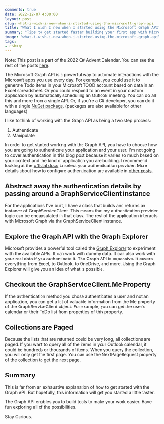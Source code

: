 ```yaml
---
comments: true
date: 2022-12-07 4:00:00
layout: post
slug: what-i-wish-i-new-when-i-started-using-the-microsoft-graph-api
title: "What I wish I new when I started using the Microsoft Graph API"
summary: "Tips to get started faster building your first app with Microsoft Graph."
image: 'what-i-wish-i-new-when-i-started-using-the-microsoft-graph-api\lead.png' 
tags:
- CSharp
---
```


Note: This post is a part of the 2022 C# Advent Calendar. You can see the rest of the posts [here](https://csadvent.christmas/).

The Microsoft Graph API is a powerful way to automate interactions with the Microsoft apps you use every day. For example, you could use it to generate Todo items in your Microsoft TOOD account based on data in an Excel spreadsheet. Or you could respond to an event in your custom application by automatically scheduling an Outlook meeting. You can do all this and more from a single API. Or, if you're a C# developer, you can do it with a single [NuGet package](https://www.nuget.org/packages/Microsoft.Graph/). (packages are also available for other languages)

I like to think of working with the Graph API as being a two step process:
1. Authenticate
2. Manipulate

In order to get started working with the Graph API, you have to choose how you are going to authenticate your application and your user. I'm not going to cover authentication in this blog post because it varies so much based on your context and the kind of application you are building. I recommend looking at the [official docs](https://learn.microsoft.com/en-us/graph/sdks/choose-authentication-providers?tabs=CS) to select your authentication provider. More details about how to configure authentication are available in [other posts](https://davidgiard.com/using-the-ms-graph-api).

## Abstract away the authentication details by passing around a GraphServiceClient instance ##
For the applications I've built, I have a class that builds and returns an instance of GraphServiceClient. This means that my authentication provider logic can be encapsulated in that class. The rest of the application interacts with Microsoft Graph via the GraphServiceClient instance. 

## Explore the Graph API with the Graph Explorer ##
Microsoft provides a powerful tool called the [Graph Explorer](https://www.nuget.org/packages/Microsoft.Graph/) to experiment with the available APIs. It can work with dummy data. It can also work with your real data if you authenticate it. The Graph API is expansive. It covers everything from Excel, to Outlook, to OneDrive, and more. Using the Graph Explorer will give you an idea of what is possible. 

## Checkout the GraphServiceClient.Me Property ##
If the authentication method you chose authenticates a user and not an application, you can get a lot of valuable information from the Me property of the GraphServiceClient object. For example, you can get the user's calendar or their ToDo list from properties of this property. 

## Collections are Paged ##
Because the lists that are returned could be very long, all collections are paged. If you want to query all of the items in your Outlook calendar, it could be hundreds or thousands of items. When you query the collection, you will only get the first page. You can use the NextPageRequest property of the collection to get the next page. 

## Summary ##
This is far from an exhaustive explanation of how to get started with the Graph API. But hopefully, this information will get you started a little faster. 

The Graph API enables you to build tools to make your work easier. Have fun exploring all of the possibilities. 

Stay Curious. 